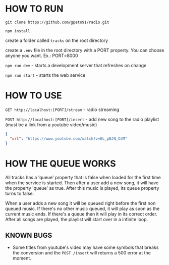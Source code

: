 # HOW TO RUN

```git clone https://github.com/gpeto91/radio.git```

```npm install```

create a folder called ```tracks``` on the root directory

create a ```.env``` file in the root directory with a PORT property. You can choose anyone you want. Ex.: PORT=8000

```npm run dev``` - starts a development server that refreshes on change

```npm run start``` - starts the web service

# HOW TO USE

```GET http://localhost:[PORT]/stream``` - radio streaming

```POST http://localhost:[PORT]/insert``` - add new song to the radio playlist (must be a link from a youtube video/music)

```json
{
  "url": "https://www.youtube.com/watch?v=EL_pBJN_O3M"
}
```

# HOW THE QUEUE WORKS

All tracks has a 'queue' property that is false when loaded for the first time when the service is started. Then after a user add a new song, it will have the property 'queue' as true. After this music is played, its queue property turns to false.

When a user adds a new song it will be queued right before the first non queued music. If there's no other music queued, it will play as soon as the current music ends. If there's a queue then it will play in its correct order. After all songs are played, the playlist will start over in a infinite loop.

## KNOWN BUGS

 * Some titles from youtube's video may have some symbols that breaks the conversion and the ```POST /insert``` will returns a 500 error at the moment.
